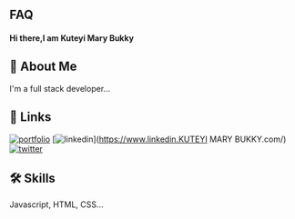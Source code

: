 



## FAQ

#### Hi there,I am Kuteyi Mary Bukky






## 🚀 About Me
I'm a full stack developer...


## 🔗 Links
[![portfolio](https://img.shields.io/badge/my_portfolio-000?style=for-the-badge&logo=ko-fi&logoColor=white)](https://katherineoelsner.com/)
[![linkedin](https://img.shields.io/badge/linkedin-0A66C2?style=for-the-badge&logo=linkedin&logoColor=white)](https://www.linkedin.KUTEYI MARY BUKKY.com/)
[![twitter](https://img.shields.io/badge/twitter-1DA1F2?style=for-the-badge&logo=twitter&logoColor=white)](https://twitter.@kuteyiMarycom/)


## 🛠 Skills
Javascript, HTML, CSS...




